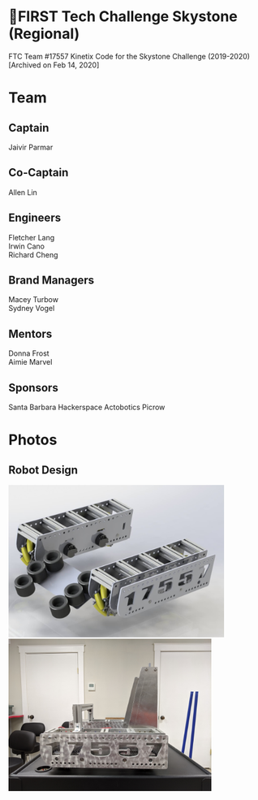 # :robot:FIRST Tech Challenge Skystone (Regional)

FTC Team #17557 Kinetix Code for the Skystone Challenge (2019-2020) [Archived on Feb 14, 2020]

# Team
## Captain
Jaivir Parmar

## Co-Captain
Allen Lin

## Engineers
Fletcher Lang\
Irwin Cano\
Richard Cheng

## Brand Managers
Macey Turbow\
Sydney Vogel

## Mentors
Donna Frost\
Aimie Marvel

## Sponsors
Santa Barbara Hackerspace
Actobotics
Picrow

# Photos
## Robot Design
<img src="img/bot-prototype.jpg" height="300"> <img src="img/bot-regional.jpg" height="300">
